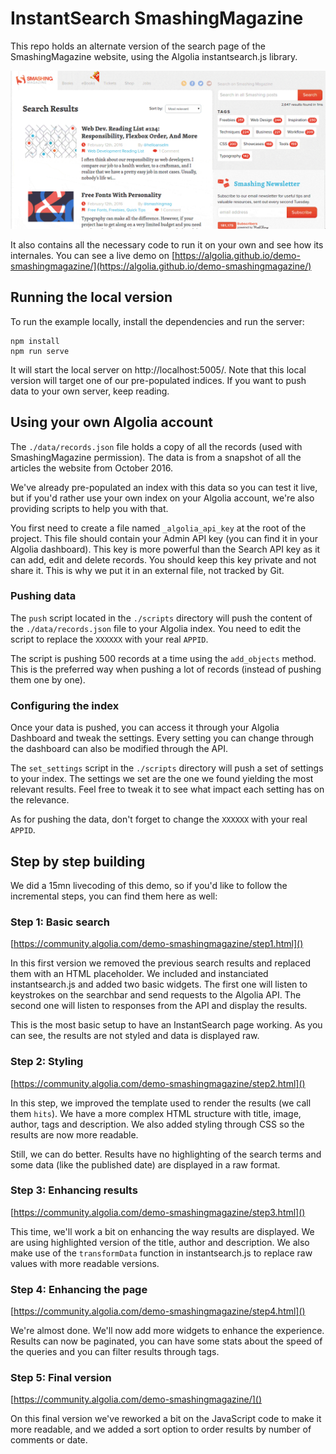 # InstantSearch SmashingMagazine

This repo holds an alternate version of the search page of the SmashingMagazine
website, using the Algolia instantsearch.js library.

![Screencast][1]

It also contains all the necessary code to run it on your own and see how its
internales. You can see a live demo on
[https://algolia.github.io/demo-smashingmagazine/](https://algolia.github.io/demo-smashingmagazine/)

## Running the local version

To run the example locally, install the dependencies and run the server:

```
npm install
npm run serve
```

It will start the local server on http://localhost:5005/. Note that this local
version will target one of our pre-populated indices. If you want to push data
to your own server, keep reading.

## Using your own Algolia account

The `./data/records.json` file holds a copy of all the records (used with
SmashingMagazine permission). The data is from a snapshot of all the articles
the website from October 2016.

We've already pre-populated an index with this data so you can test it live, but
if you'd rather use your own index on your Algolia account, we're also providing
scripts to help you with that.

You first need to create a file named `_algolia_api_key` at the root of the
project. This file should contain your Admin API key (you can find it in your
Algolia dashboard). This key is more powerful than the Search API key as it can
add, edit and delete records. You should keep this key private and not share it.
This is why we put it in an external file, not tracked by Git.

### Pushing data

The `push` script located in the `./scripts` directory will push the content of
the `./data/records.json` file to your Algolia index. You need to edit the
script to replace the `XXXXXX` with your real `APPID`.

The script is pushing 500 records at a time using the `add_objects` method.
This is the preferred way when pushing a lot of records (instead of pushing them
one by one).

### Configuring the index

Once your data is pushed, you can access it through your Algolia Dashboard and
tweak the settings. Every setting you can change through the dashboard can also
be modified through the API.

The `set_settings` script in the `./scripts` directory will push a set of
settings to your index. The settings we set are the one we found yielding the
most relevant results. Feel free to tweak it to see what impact each setting has
on the relevance.

As for pushing the data, don't forget to change the `XXXXXX` with your real
`APPID`.

## Step by step building

We did a 15mn livecoding of this demo, so if you'd like to follow the
incremental steps, you can find them here as well:


### Step 1: Basic search

[https://community.algolia.com/demo-smashingmagazine/step1.html]()

In this first version we removed the previous search results and replaced them
with an HTML placeholder. We included and instanciated instantsearch.js and
added two basic widgets. The first one will listen to keystrokes on the
searchbar and send requests to the Algolia API. The second one will listen to
responses from the API and display the results.

This is the most basic setup to have an InstantSearch page working. As you can
see, the results are not styled and data is displayed raw.


### Step 2: Styling

[https://community.algolia.com/demo-smashingmagazine/step2.html]()

In this step, we improved the template used to render the results (we call them
`hits`). We have a more complex HTML structure with title, image, author, tags
and description. We also added styling through CSS so the results are now more
readable.

Still, we can do better. Results have no highlighting of the search terms and
some data (like the published date) are displayed in a raw format.

### Step 3: Enhancing results

[https://community.algolia.com/demo-smashingmagazine/step3.html]()

This time, we'll work a bit on enhancing the way results are displayed. We are
using highlighted version of the title, author and description. We also make use
of the `transformData` function in instantsearch.js to replace raw values with
more readable versions.

### Step 4: Enhancing the page

[https://community.algolia.com/demo-smashingmagazine/step4.html]()

We're almost done. We'll now add more widgets to enhance the experience.
Results can now be paginated, you can have some stats about the speed of the
queries and you can filter results through tags.

### Step 5: Final version

[https://community.algolia.com/demo-smashingmagazine/]()

On this final version we've reworked a bit on the JavaScript code to make it
more readable, and we added a sort option to order results by number of comments
or date.


[1]: ./docs/screencast.gif
